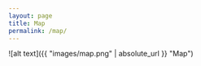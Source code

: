 ```yaml
---
layout: page
title: Map
permalink: /map/
---
```


![alt text]({{ "images/map.png" | absolute_url }} "Map")
